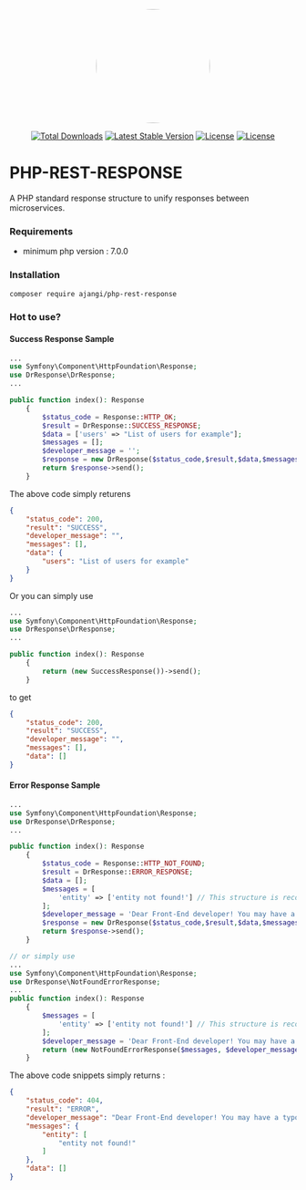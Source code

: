 <p align="center"><a href="https://github.com/ajangi/php-rest-response" style="border-radius:100%;"><img src="../../blob/master/man.svg" width="200" style="border-radius:100%;"></a></p>
<p align="center">
<a href="https://packagist.org/packages/ajangi/php-rest-response"><img src="https://poser.pugx.org/ajangi/php-rest-response/d/total.svg" alt="Total Downloads"></a>
<a href="https://packagist.org/packages/ajangi/php-rest-response"><img src="https://poser.pugx.org/ajangi/php-rest-response/v/stable.svg" alt="Latest Stable Version"></a>
<a href="https://packagist.org/packages/ajangi/php-rest-response"><img src="https://poser.pugx.org/ajangi/php-rest-response/license.svg" alt="License"></a>
<a href="https://packagist.org/packages/ajangi/php-rest-response"><img src="https://poser.pugx.org/ajangi/php-rest-response/composerlock" alt="License"></a>
</p>

# PHP-REST-RESPONSE
A PHP standard response structure to unify responses between microservices.

### Requirements
- minimum php version : 7.0.0

### Installation
```bash
composer require ajangi/php-rest-response
```

### Hot to use?
#### Success Response Sample
```php
...
use Symfony\Component\HttpFoundation\Response;
use DrResponse\DrResponse;
...

public function index(): Response
    {
        $status_code = Response::HTTP_OK;
        $result = DrResponse::SUCCESS_RESPONSE;
        $data = ['users' => "List of users for example"];
        $messages = [];
        $developer_message = '';
        $response = new DrResponse($status_code,$result,$data,$messages,$developer_message);
        return $response->send();
    }
```
The above code simply returens 
```json
{
    "status_code": 200,
    "result": "SUCCESS",
    "developer_message": "",
    "messages": [],
    "data": {
        "users": "List of users for example"
    }
}
```
Or you can simply use
```php
...
use Symfony\Component\HttpFoundation\Response;
use DrResponse\DrResponse;
...

public function index(): Response
    {
        return (new SuccessResponse())->send();
    }
```
to get 
```json
{
    "status_code": 200,
    "result": "SUCCESS",
    "developer_message": "",
    "messages": [],
    "data": []
}
```
#### Error Response Sample
```php
...
use Symfony\Component\HttpFoundation\Response;
use DrResponse\DrResponse;
...

public function index(): Response
    {
        $status_code = Response::HTTP_NOT_FOUND;
        $result = DrResponse::ERROR_RESPONSE;
        $data = [];
        $messages = [
            'entity' => ['entity not found!'] // This structure is recommended
        ];
        $developer_message = 'Dear Front-End developer! You may have a typo!';
        $response = new DrResponse($status_code,$result,$data,$messages,$developer_message);
        return $response->send();
    }
```
```php
// or simply use 
...
use Symfony\Component\HttpFoundation\Response;
use DrResponse\NotFoundErrorResponse;
...
public function index(): Response
    {
        $messages = [
            'entity' => ['entity not found!'] // This structure is recommended
        ];
        $developer_message = 'Dear Front-End developer! You may have a typo!';
        return (new NotFoundErrorResponse($messages, $developer_message))->send();
    }
```
The above code snippets simply returns : 
```json
{
    "status_code": 404,
    "result": "ERROR",
    "developer_message": "Dear Front-End developer! You may have a typo!",
    "messages": {
        "entity": [
            "entity not found!"
        ]
    },
    "data": []
}
```
